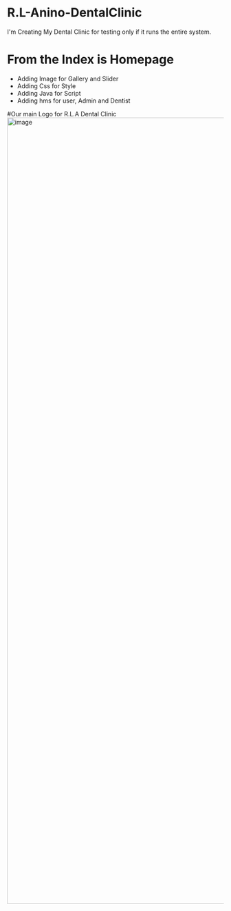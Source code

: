 # R.L-Anino-DentalClinic
I'm Creating My Dental Clinic for testing only if it runs the entire system. 

# From the Index is Homepage
- Adding Image for Gallery and Slider
- Adding Css for Style
- Adding Java for Script
- Adding hms for user, Admin and Dentist

#Our main Logo for R.L.A Dental Clinic
<img width="3111" height="1827" alt="image" src="https://github.com/user-attachments/assets/e14f96e9-70b6-4791-a563-6aad2d76c58b" />




